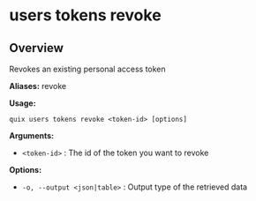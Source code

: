 # users tokens revoke

## Overview

Revokes an existing personal access token

**Aliases:** revoke

**Usage:**

```
quix users tokens revoke <token-id> [options]
```

**Arguments:**

- `<token-id>` : The id of the token you want to revoke

**Options:**

- `-o, --output <json|table>` : Output type of the retrieved data

